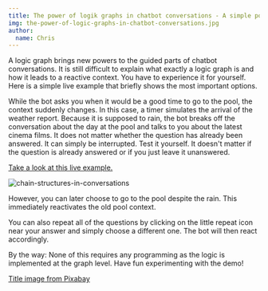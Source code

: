 ```yaml
---
title: The power of logik graphs in chatbot conversations - A simple pool day example
img: the-power-of-logic-graphs-in-chatbot-conversations.jpg
author:
  name: Chris
---
```


A logic graph brings new powers to the guided parts of chatbot conversations. It is still difficult to explain what exactly a logic graph is and how it leads to a reactive context. You have to experience it for yourself. Here is a simple live example that briefly shows the most important options.
<!--more-->

While the bot asks you when it would be a good time to go to the pool, the context suddenly changes. In this case, a timer simulates the arrival of the weather report. Because it is supposed to rain, the bot breaks off the conversation about the day at the pool and talks to you about the latest cinema films. It does not matter whether the question has already been answered. It can simply be interrupted. Test it yourself. It doesn't matter if the question is already answered or if you just leave it unanswered.

[Take a look at this live example.](https://wanderer.ai/builder/?flow=https%3A%2F%2Fraw.githubusercontent.com%2Fwanderer-ai%2Fwanderer-flows%2Fmaster%2Fblog%2Fpool_day.json)

![chain-structures-in-conversations](/blogimages/the-power-of-logic-graphs-in-chatbot-conversations/pool-day.png)

However, you can later choose to go to the pool despite the rain. This immediately reactivates the old pool context.

You can also repeat all of the questions by clicking on the little repeat icon near your answer and simply choose a different one. The bot will then react accordingly.

By the way: None of this requires any programming as the logic is implemented at the graph level. Have fun experimenting with the demo!

[Title image from Pixabay](https://pixabay.com/de/photos/sommer-schwimmbad-tropisch-1836046/)
